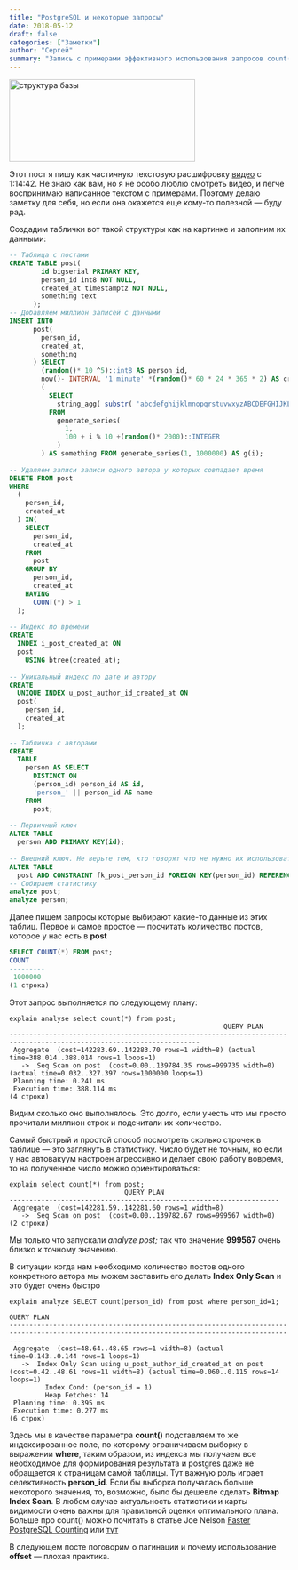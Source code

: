 ```yaml
---
title: "PostgreSQL и некоторые запросы"
date: 2018-05-12
draft: false
categories: ["Заметки"]
author: "Сергей"
summary: "Запись с примерами эффективного использования запросов count() в PostgreSQL, включая анализ планов выполнения запросов и оптимизацию."
---
```


<img src="/images/post.png" alt="структура базы" class="alignright" width="335" height="148" />

Этот пост я пишу как частичную текстовую расшифровку [видео](https://youtu.be/7HFecftZ1qM?t=4482) с 1:14:42. Не знаю как вам, но я не особо люблю смотреть видео, и легче воспринимаю написанное текстом с примерами. Поэтому делаю заметку для себя, но если она окажется еще кому-то полезной — буду рад.

Создадим таблички вот такой структуры как на картинке и заполним их данными:

```sql
-- Таблица с постами
CREATE TABLE post(
        id bigserial PRIMARY KEY,
        person_id int8 NOT NULL,
        created_at timestamptz NOT NULL,
        something text
      );
-- Добавляем миллион записей с данными
INSERT INTO
      post(
        person_id,
        created_at,
        something
      ) SELECT
        (random()* 10 ^5)::int8 AS person_id,
        now()- INTERVAL '1 minute' *(random()* 60 * 24 * 365 * 2) AS created_at,
        (
          SELECT
            string_agg( substr( 'abcdefghijklmnopqrstuvwxyzABCDEFGHIJKLMNOPQRSTUVW XYZ0123456789 ',( random()* 72 )::INTEGER + 1, 1 ), '' )
          FROM
            generate_series(
              1,
              100 + i % 10 +(random()* 2000)::INTEGER
            )
        ) AS something FROM generate_series(1, 1000000) AS g(i);
 
-- Удаляем записи записи одного автора у которых совпадает время
DELETE FROM post
WHERE
  (
    person_id,
    created_at
  ) IN(
    SELECT
      person_id,
      created_at
    FROM
      post
    GROUP BY
      person_id,
      created_at
    HAVING
      COUNT(*) > 1
  );
 
-- Индекс по времени
CREATE
  INDEX i_post_created_at ON
  post
    USING btree(created_at);
 
-- Уникальный индекс по дате и автору
CREATE
  UNIQUE INDEX u_post_author_id_created_at ON
  post(
    person_id,
    created_at
  );
 
-- Табличка с авторами
CREATE
  TABLE
    person AS SELECT
      DISTINCT ON
      (person_id) person_id AS id,
      'person_' || person_id AS name
    FROM
      post;
 
-- Первичный ключ
ALTER TABLE
  person ADD PRIMARY KEY(id);
 
-- Внешний ключ. Не верьте тем, кто говорят что не нужно их использовать. С ними гораздо лучше.
ALTER TABLE
  post ADD CONSTRAINT fk_post_person_id FOREIGN KEY(person_id) REFERENCES person(id);
-- Собираем статистику
analyze post;
analyze person;
```

Далее пишем запросы которые выбирают какие-то данные из этих таблиц.
Первое и самое простое — посчитать количество постов, которое у нас есть в **post**

```sql
SELECT COUNT(*) FROM post;
COUNT  
---------
 1000000
(1 строка)
```

Этот запрос выполняется по следующему плану:

```
explain analyse select count(*) from post;
                                                      QUERY PLAN                                                      
----------------------------------------------------------------------------------------------------------------------
 Aggregate  (cost=142283.69..142283.70 rows=1 width=8) (actual time=388.014..388.014 rows=1 loops=1)
   ->  Seq Scan on post  (cost=0.00..139784.35 rows=999735 width=0) (actual time=0.032..327.397 rows=1000000 loops=1)
 Planning time: 0.241 ms
 Execution time: 388.114 ms
(4 строки)
```

Видим сколько оно выполнялось. Это долго, если учесть что мы просто прочитали миллион строк и подсчитали их количество.

Самый быстрый и простой способ посмотреть сколько строчек в таблице — это заглянуть в статистику. Число будет не точным, но если у нас автовакуум настроен агрессивно и делает свою работу вовремя, то на полученное число можно ориентироваться:

```
explain select count(*) from post;
                             QUERY PLAN                             
--------------------------------------------------------------------
 Aggregate  (cost=142281.59..142281.60 rows=1 width=8)
   ->  Seq Scan on post  (cost=0.00..139782.67 rows=999567 width=0)
(2 строки)
```

Мы только что запускали *analyze post;* так что значение **999567** очень близко к точному значению.

В ситуации когда нам необходимо количество постов одного конкретного автора мы можем заставить его делать **Index Only Scan** и это будет очень быстро

```
explain analyze SELECT count(person_id) from post where person_id=1;
                                                                   QUERY PLAN                                                                   
------------------------------------------------------------------------------------------------------------------------------------------------
 Aggregate  (cost=48.64..48.65 rows=1 width=8) (actual time=0.143..0.144 rows=1 loops=1)
   ->  Index Only Scan using u_post_author_id_created_at on post  (cost=0.42..48.61 rows=11 width=8) (actual time=0.060..0.115 rows=14 loops=1)
         Index Cond: (person_id = 1)
         Heap Fetches: 14
 Planning time: 0.395 ms
 Execution time: 0.277 ms
(6 строк)
```

Здесь мы в качестве параметра **count()** подставляем то же индексированное поле, по которому ограничиваем выборку в выражении **where**, таким образом, из индекса мы получаем все необходимое для формирования результата и postgres даже не обращается к страницам самой таблицы. Тут важную роль играет селективность **person_id**. Если бы выборка получалась больше некоторого значения, то, возможно, было бы дешевле сделать **Bitmap Index Scan**. В любом случае актуальность статистики и карты видимости очень важны для правильной оценки оптимального плана.
Больше про count() можно почитать в статье Joe Nelson [Faster PostgreSQL Counting](https://gist.github.com/begriffs/67839ff18176d5879e77954bfcd38f1f) или [тут](https://www.citusdata.com/blog/2016/10/12/count-performance/)

В следующем посте поговорим о пагинации и почему использование **offset** — плохая практика.